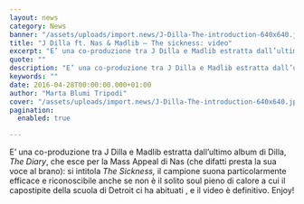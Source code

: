 ```yaml
---
layout: news
category: News
banner: "/assets/uploads/import.news/J-Dilla-The-introduction-640x640.jpg"
title: "J Dilla ft. Nas & Madlib – The sickness: video"
excerpt: "E’ una co-produzione tra J Dilla e Madlib estratta dall’ultimo album di Dilla, The Diary, che esce per la Mass Appeal di Nas (che difatti presta la sua voce al brano): si intitola The Sickness, il campione suona particolarmente efficace e riconoscibile anche se non è il solito soul pieno di calore a cui il capostipite [&hellip"
quote: ""
description: "E’ una co-produzione tra J Dilla e Madlib estratta dall’ultimo album di Dilla, The Diary, che esce per la Mass Appeal di Nas (che difatti presta la sua voce al brano): si intitola The Sickness, il campione suona particolarmente efficace e riconoscibile anche se non è il solito soul pieno di calore a cui il capostipite [&hellip"
keywords: ""
date: 2016-04-28T00:00:00.000+01:00
author: "Marta Blumi Tripodi"
cover: "/assets/uploads/import.news/J-Dilla-The-introduction-640x640.jpg"
pagination:
  enabled: true

---
```


E’ una co-produzione tra J Dilla e Madlib estratta dall’ultimo album di Dilla, _The Diary_, che esce per la Mass Appeal di Nas (che difatti presta la sua voce al brano): si intitola _The Sickness,_ il campione suona particolarmente efficace e riconoscibile anche se non è il solito soul pieno di calore a cui il capostipite della scuola di Detroit ci ha abituati , e il video è definitivo. Enjoy!